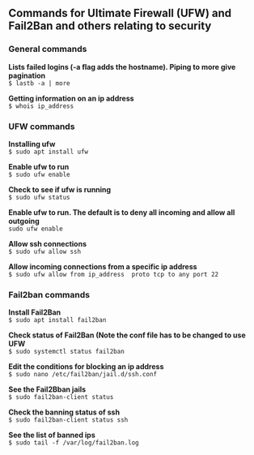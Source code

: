 ## Commands for Ultimate Firewall (UFW) and Fail2Ban and others relating to security

### General commands

**Lists failed logins (-a flag adds the hostname). Piping to more give pagination**\
`$ lastb -a | more`

**Getting information on an ip address**\
`$ whois ip_address`

### UFW commands
**Installing ufw**\
`$ sudo apt install ufw`

**Enable ufw to run**\
`$ sudo ufw enable`

**Check to see if ufw is running**\
`$ sudo ufw status`

**Enable ufw to run. The default is to deny all incoming and allow all outgoing**\
`sudo ufw enable`

**Allow ssh connections**\
`$ sudo ufw allow ssh`

**Allow incoming connections from a specific ip address**\
`$ sudo ufw allow from ip_address  proto tcp to any port 22`

### Fail2ban commands

**Install Fail2Ban**\
`$ sudo apt install fail2ban`

**Check status of Fail2Ban (Note the conf file has to be changed to use UFW**\
`$ sudo systemctl status fail2ban`

**Edit the conditions for blocking an ip address**\
`$ sudo nano /etc/fail2ban/jail.d/ssh.conf`

**See the Fail2Bban jails**\
`$ sudo fail2ban-client status`

**Check the banning status of ssh**\
`$ sudo fail2ban-client status ssh`

**See the list of banned ips**\
`$ sudo tail -f /var/log/fail2ban.log`
